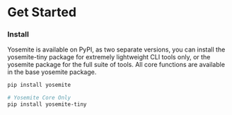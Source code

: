 
# Get Started

### Install

Yosemite is available on PyPI, as two separate versions, you can install the yosemite-tiny package for extremely lightweight CLI tools only, or the yosemite package for the full suite of tools. All core functions are available in the base yosemite package.

```bash
pip install yosemite

# Yosemite Core Only
pip install yosemite-tiny
```